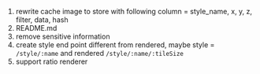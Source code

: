 1. rewrite cache image to store with following column = style_name, x, y, z, filter, data, hash
2. README.md
3. remove sensitive information
4. create style end point different from rendered, maybe style = `/style/:name` and rendered `/style/:name/:tileSize`
5. support ratio renderer
